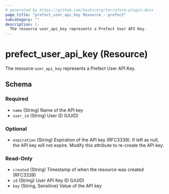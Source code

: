 ```yaml
---
# generated by https://github.com/hashicorp/terraform-plugin-docs
page_title: "prefect_user_api_key Resource - prefect"
subcategory: ""
description: |-
  The resource user_api_key represents a Prefect User API Key.
---
```


# prefect_user_api_key (Resource)

The resource `user_api_key` represents a Prefect User API Key.



<!-- schema generated by tfplugindocs -->
## Schema

### Required

- `name` (String) Name of the API key
- `user_id` (String) User ID (UUID)

### Optional

- `expiration` (String) Expiration of the API key (RFC3339). If left as null, the API key will not expire. Modify this attribute to re-create the API key.

### Read-Only

- `created` (String) Timestamp of when the resource was created (RFC3339)
- `id` (String) User API Key ID (UUID)
- `key` (String, Sensitive) Value of the API key
